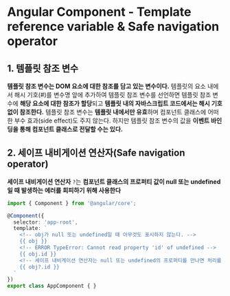 # Angular Component - **Template reference variable & Safe navigation operator**

## 1. 템플릿 참조 변수

**템플릿 참조 변수는 DOM 요소에 대한 참조를 담고 있는 변수이다.** 템플릿의 요소 내에서 해시 기호(#)를 변수명 앞에 추가하여 템플릿 참조 변수를 선언하면 템플릿 참조 변수에 **해당 요소에 대한 참조가 할당**되고 **템플릿 내의 자바스크립트 코드에서는 해시 기호 없이 참조한다.** 템플릿 참조 변수는 **템플릿 내에서만 유효**하며 컴포넌트 클래스에 어떠한 부수 효과(side effect)도 주지 않는다. 하지만 템플릿 참조 변수의 값을 **이벤트 바인딩을 통해 컴포넌트 클래스로 전달할 수는 있다.**



## 2. 세이프 내비게이션 연산자(Safe navigation operator)

**세이프 내비게이션 연산자** `?`는 **컴포넌트 클래스의 프로퍼티 값이 null 또는 undefined일 때 발생하는 에러를 회피하기 위해 사용한다**

```typescript
import { Component } from '@angular/core';

@Component({
  selector: 'app-root',
  template: `
    <!-- obj가 null 또는 undefined일 때 아무것도 표시하지 않는다. -->
    {{ obj }}
    <!-- ERROR TypeError: Cannot read property 'id' of undefined -->
    {{ obj.id }}
    <!-- 세이프 내비게이션 연산자는 null 또는 undefined의 프로퍼티를 만나면 처리를 종료하고 에러를 발생시키지 않는다. -->
    {{ obj?.id }}
  `
})
export class AppComponent { }
```

